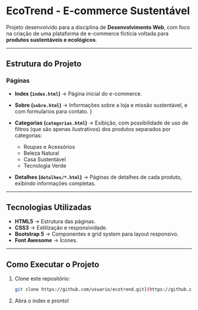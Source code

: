 #  EcoTrend - E-commerce Sustentável  

Projeto desenvolvido para a disciplina de **Desenvolvimento Web**, com foco na criação de uma plataforma de e-commerce fictícia voltada para **produtos sustentáveis e ecológicos**.  

---

##  Estrutura do Projeto  

###  Páginas
- **Index (`index.html`)** → Página inicial do e-commerce.  

- **Sobre (`sobre.html`)** → Informações sobre a loja e missão sustentável, e com formularios para contato.  }

- **Categorias (`categorias.html`)** → Exibição, com possibilidade de uso de filtros (que são apenas ilustrativos) dos produtos separados por categorias:  
  - Roupas e Acessórios  
  - Beleza Natural  
  - Casa Sustentável  
  - Tecnologia Verde  

- **Detalhes (`detalhes/*.html`)** → Páginas de detalhes de cada produto, exibindo informações completas.  

---

##  Tecnologias Utilizadas  
- **HTML5** → Estrutura das páginas.  
- **CSS3** → Estilização e responsividade.  
- **Bootstrap 5** → Componentes e grid system para layout responsivo.  
- **Font Awesome** → Ícones.  

---

##  Como Executar o Projeto  

1. Clone este repositório:  
   ```bash
   git clone https://github.com/usuario/ecotrend.git](https://github.com/sambiokeka/E-commerce.git

2. Abra o index e pronto!
